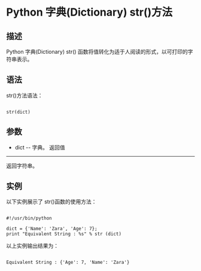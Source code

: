 Python 字典(Dictionary) str()方法
=============================

  描述
--

 Python 字典(Dictionary) str() 函数将值转化为适于人阅读的形式，以可打印的字符串表示。

 语法
--

 str()方法语法：

 
```

str(dict)

```

 参数
--

  * dict -- 字典。
  返回值
---

 返回字符串。

 实例
--

 以下实例展示了 str()函数的使用方法：

 
```

#!/usr/bin/python

dict = {'Name': 'Zara', 'Age': 7};
print "Equivalent String : %s" % str (dict)

```

 以上实例输出结果为：

 
```

Equivalent String : {'Age': 7, 'Name': 'Zara'}

```